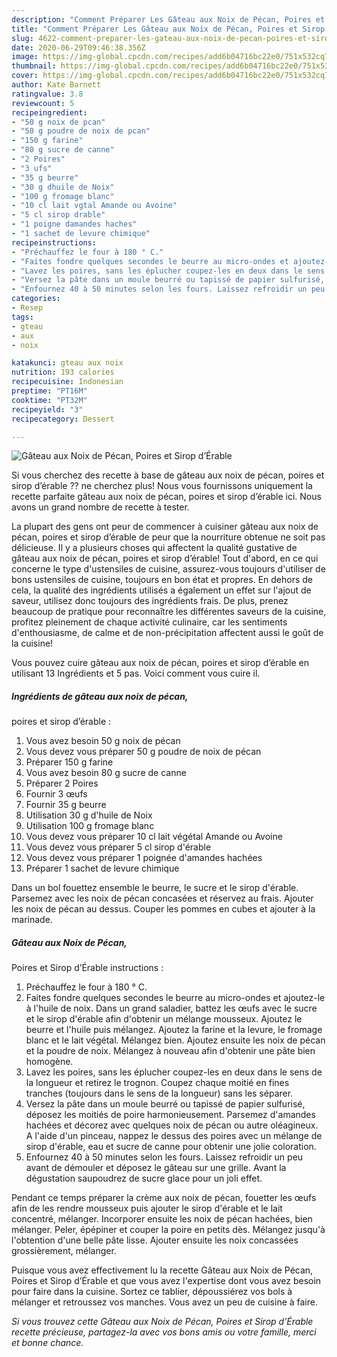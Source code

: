 ```yaml
---
description: "Comment Préparer Les Gâteau aux Noix de Pécan, Poires et Sirop d’Érable"
title: "Comment Préparer Les Gâteau aux Noix de Pécan, Poires et Sirop d’Érable"
slug: 4622-comment-preparer-les-gateau-aux-noix-de-pecan-poires-et-sirop-derable
date: 2020-06-29T09:46:38.356Z
image: https://img-global.cpcdn.com/recipes/add6b04716bc22e0/751x532cq70/gateau-aux-noix-de-pecan-poires-et-sirop-derable-photo-principale-de-la-recette.jpg
thumbnail: https://img-global.cpcdn.com/recipes/add6b04716bc22e0/751x532cq70/gateau-aux-noix-de-pecan-poires-et-sirop-derable-photo-principale-de-la-recette.jpg
cover: https://img-global.cpcdn.com/recipes/add6b04716bc22e0/751x532cq70/gateau-aux-noix-de-pecan-poires-et-sirop-derable-photo-principale-de-la-recette.jpg
author: Kate Barnett
ratingvalue: 3.8
reviewcount: 5
recipeingredient:
- "50 g noix de pcan"
- "50 g poudre de noix de pcan"
- "150 g farine"
- "80 g sucre de canne"
- "2 Poires"
- "3 ufs"
- "35 g beurre"
- "30 g dhuile de Noix"
- "100 g fromage blanc"
- "10 cl lait vgtal Amande ou Avoine"
- "5 cl sirop drable"
- "1 poigne damandes haches"
- "1 sachet de levure chimique"
recipeinstructions:
- "Préchauffez le four à 180 ° C."
- "Faites fondre quelques secondes le beurre au micro-ondes et ajoutez-le à l&#39;huile de noix. Dans un grand saladier, battez les œufs avec le sucre et le sirop d&#39;érable afin d&#39;obtenir un mélange mousseux. Ajoutez le beurre et l&#39;huile puis mélangez. Ajoutez la farine et la levure, le fromage blanc et le lait végétal. Mélangez bien. Ajoutez ensuite les noix de pécan et la poudre de noix. Mélangez à nouveau afin d&#39;obtenir une pâte bien homogène."
- "Lavez les poires, sans les éplucher coupez-les en deux dans le sens de la longueur et retirez le trognon. Coupez chaque moitié en fines tranches (toujours dans le sens de la longueur) sans les séparer."
- "Versez la pâte dans un moule beurré ou tapissé de papier sulfurisé, déposez les moitiés de poire harmonieusement. Parsemez d&#39;amandes hachées et décorez avec quelques noix de pécan ou autre oléagineux. A l&#39;aide d&#39;un pinceau, nappez le dessus des poires avec un mélange de sirop d&#39;érable, eau et sucre de canne pour obtenir une jolie coloration."
- "Enfournez 40 à 50 minutes selon les fours. Laissez refroidir un peu avant de démouler et déposez le gâteau sur une grille. Avant la dégustation saupoudrez de sucre glace pour un joli effet."
categories:
- Resep
tags:
- gteau
- aux
- noix

katakunci: gteau aux noix 
nutrition: 193 calories
recipecuisine: Indonesian
preptime: "PT16M"
cooktime: "PT32M"
recipeyield: "3"
recipecategory: Dessert

---
```



![Gâteau aux Noix de Pécan,
Poires et Sirop d’Érable](https://img-global.cpcdn.com/recipes/add6b04716bc22e0/751x532cq70/gateau-aux-noix-de-pecan-poires-et-sirop-derable-photo-principale-de-la-recette.jpg)

Si vous cherchez des recette à base de gâteau aux noix de pécan,
poires et sirop d’érable ?? ne cherchez plus! Nous vous fournissons uniquement la recette parfaite gâteau aux noix de pécan,
poires et sirop d’érable ici. Nous avons un grand nombre de recette à tester.

La plupart des gens ont peur de commencer à cuisiner gâteau aux noix de pécan,
poires et sirop d’érable de peur que la nourriture obtenue ne soit pas délicieuse. Il y a plusieurs choses qui affectent la qualité gustative de gâteau aux noix de pécan,
poires et sirop d’érable! Tout d'abord, en ce qui concerne le type d'ustensiles de cuisine, assurez-vous toujours d'utiliser de bons ustensiles de cuisine, toujours en bon état et propres. En dehors de cela, la qualité des ingrédients utilisés a également un effet sur l'ajout de saveur, utilisez donc toujours des ingrédients frais. De plus, prenez beaucoup de pratique pour reconnaître les différentes saveurs de la cuisine, profitez pleinement de chaque activité culinaire, car les sentiments d'enthousiasme, de calme et de non-précipitation affectent aussi le goût de la cuisine!

<!--inarticleads1-->

Vous pouvez cuire gâteau aux noix de pécan,
poires et sirop d’érable en utilisant 13 Ingrédients et 5 pas. Voici comment vous cuire il.

##### Ingrédients de gâteau aux noix de pécan,
poires et sirop d’érable :

1. Vous avez besoin 50 g noix de pécan
1. Vous devez vous préparer 50 g poudre de noix de pécan
1. Préparer 150 g farine
1. Vous avez besoin 80 g sucre de canne
1. Préparer 2 Poires
1. Fournir 3 œufs
1. Fournir 35 g beurre
1. Utilisation 30 g d&#39;huile de Noix
1. Utilisation 100 g fromage blanc
1. Vous devez vous préparer 10 cl lait végétal Amande ou Avoine
1. Vous devez vous préparer 5 cl sirop d&#39;érable
1. Vous devez vous préparer 1 poignée d&#39;amandes hachées
1. Préparer 1 sachet de levure chimique


Dans un bol fouettez ensemble le beurre, le sucre et le sirop d&#39;érable. Parsemez avec les noix de pécan concasées et réservez au frais. Ajouter les noix de pécan au dessus. Couper les pommes en cubes et ajouter à la marinade. 

<!--inarticleads2-->

##### Gâteau aux Noix de Pécan,
Poires et Sirop d’Érable instructions :

1. Préchauffez le four à 180 ° C.
1. Faites fondre quelques secondes le beurre au micro-ondes et ajoutez-le à l&#39;huile de noix. Dans un grand saladier, battez les œufs avec le sucre et le sirop d&#39;érable afin d&#39;obtenir un mélange mousseux. Ajoutez le beurre et l&#39;huile puis mélangez. Ajoutez la farine et la levure, le fromage blanc et le lait végétal. Mélangez bien. Ajoutez ensuite les noix de pécan et la poudre de noix. Mélangez à nouveau afin d&#39;obtenir une pâte bien homogène.
1. Lavez les poires, sans les éplucher coupez-les en deux dans le sens de la longueur et retirez le trognon. Coupez chaque moitié en fines tranches (toujours dans le sens de la longueur) sans les séparer.
1. Versez la pâte dans un moule beurré ou tapissé de papier sulfurisé, déposez les moitiés de poire harmonieusement. Parsemez d&#39;amandes hachées et décorez avec quelques noix de pécan ou autre oléagineux. A l&#39;aide d&#39;un pinceau, nappez le dessus des poires avec un mélange de sirop d&#39;érable, eau et sucre de canne pour obtenir une jolie coloration.
1. Enfournez 40 à 50 minutes selon les fours. Laissez refroidir un peu avant de démouler et déposez le gâteau sur une grille. Avant la dégustation saupoudrez de sucre glace pour un joli effet.


Pendant ce temps préparer la crème aux noix de pécan, fouetter les œufs afin de les rendre mousseux puis ajouter le sirop d&#39;érable et le lait concentré, mélanger. Incorporer ensuite les noix de pécan hachées, bien mélanger. Peler, épépiner et couper la poire en petits dès. Mélangez jusqu&#39;à l&#39;obtention d&#39;une belle pâte lisse. Ajouter ensuite les noix concassées grossièrement, mélanger. 

<!--inarticleads1-->

<p>
Puisque vous avez effectivement lu la recette Gâteau aux Noix de Pécan,
Poires et Sirop d’Érable et que vous avez l'expertise dont vous avez besoin pour faire dans la cuisine. Sortez ce tablier, dépoussiérez vos bols à mélanger et retroussez vos manches. Vous avez un peu de cuisine à faire.
</p>

<p>
<i>Si vous trouvez cette Gâteau aux Noix de Pécan,
Poires et Sirop d’Érable recette précieuse, partagez-la avec vos bons amis ou votre famille, merci et bonne chance.</i>
</p>
